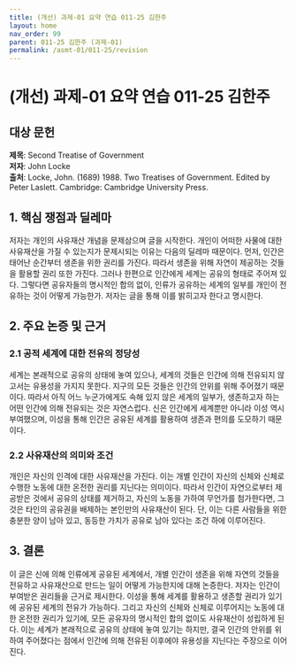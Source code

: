 ```yaml
---
title: (개선) 과제-01 요약 연습 011-25 김한주
layout: home
nav_order: 99
parent: 011-25 김한주 (과제-01)
permalink: /asmt-01/011-25/revision
---
```


# (개선) 과제-01 요약 연습 011-25 김한주 


## 대상 문헌
**제목**: Second Treatise of Government  
**저자**: John Locke  
**출처**: Locke, John. (1689) 1988. Two Treatises of Government. Edited by Peter Laslett. Cambridge: Cambridge University Press.  

## 1. 핵심 쟁점과 딜레마  
저자는 개인의 사유재산 개념을 문제삼으며 글을 시작한다. 개인이 어떠한 사물에 대한 사유재산을 가질 수 있는지가 문제시되는 이유는 다음의 딜레마 때문이다. 먼저, 인간은 태어난 순간부터 생존을 위한 권리를 가진다. 따라서 생존을 위해 자연이 제공하는 것들을 활용할 권리 또한 가진다. 그러나 한편으로 인간에게 세계는 공유의 형태로 주어져 있다. 그렇다면 공유자들의 명시적인 합의 없이, 인류가 공유하는 세계의 일부를 개인이 전유하는 것이 어떻게 가능한가. 저자는 글을 통해 이를 밝히고자 한다고 명시한다.  

## 2. 주요 논증 및 근거  

### 2.1 공적 세계에 대한 전유의 정당성  
세계는 본래적으로 공유의 상태에 놓여 있으나, 세계의 것들은 인간에 의해 전유되지 않고서는 유용성을 가지지 못한다. 지구의 모든 것들은 인간의 안위를 위해 주어졌기 때문이다. 따라서 아직 어느 누군가에게도 속해 있지 않은 세계의 일부가, 생존하고자 하는 어떤 인간에 의해 전유되는 것은 자연스럽다. 신은 인간에게 세계뿐만 아니라 이성 역시 부여했으며, 이성을 통해 인간은 공유된 세계를 활용하여 생존과 편의를 도모하기 때문이다.  

### 2.2 사유재산의 의미와 조건  
개인은 자신의 인격에 대한 사유재산을 가진다. 이는 개별 인간이 자신의 신체와 신체로 수행한 노동에 대한 온전한 권리를 지닌다는 의미이다. 따라서 인간이 자연으로부터 제공받은 것에서 공유의 상태를 제거하고, 자신의 노동을 가하여 무언가를 첨가한다면, 그것은 타인의 공유권을 배제하는 본인만의 사유재산이 된다. 단, 이는 다른 사람들을 위한 충분한 양이 남아 있고, 동등한 가치가 공유로 남아 있다는 조건 하에 이루어진다.  

## 3. 결론  
이 글은 신에 의해 인류에게 공유된 세계에서, 개별 인간이 생존을 위해 자연의 것들을 전유하고 사유재산으로 만드는 일이 어떻게 가능한지에 대해 논증한다. 저자는 인간이 부여받은 권리들을 근거로 제시한다. 이성을 통해 세계를 활용하고 생존할 권리가 있기에 공유된 세계의 전유가 가능하다. 그리고 자신의 신체와 신체로 이루어지는 노동에 대한 온전한 권리가 있기에, 모든 공유자의 명시적인 합의 없이도 사유재산이 성립하게 된다. 이는 세계가 본래적으로 공유의 상태에 놓여 있기는 하지만, 결국 인간의 안위를 위하여 주어졌다는 점에서 인간에 의해 전유된 이후에야 유용성을 지닌다는 주장으로 이어진다.  
